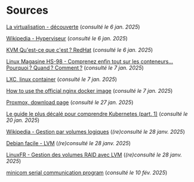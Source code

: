 # Sources 

[La virtualisation - découverte](https://mcflypartages.fr/blog/tssr_virtualisation/) (_consulté le 6 jan. 2025_)

[Wikipedia - Hyperviseur](https://fr.wikipedia.org/wiki/Hyperviseur) (_consulté le 6 jan. 2025_)

[KVM Qu'est-ce que c'est ? RedHat](https://www.redhat.com/fr/topics/virtualization/what-is-KVM) (_consulté le 6 jan. 2025_)

[Linux Magasine HS-98 - Comprenez enfin tout sur les conteneurs… Pourquoi ? Quand ? Comment ?](https://boutique.ed-diamond.com/hors-series/1356-gnulinux-magazine-hs-98.html) (_consulté le 7 jan. 2025_)

[LXC, linux container](https://linuxcontainers.org/) (_consulté le 7 jan. 2025_)

[How to use the official nginx docker image](https://www.docker.com/blog/how-to-use-the-official-nginx-docker-image) (_consulté le 7 jan. 2025_)

[Proxmox, download page](https://www.proxmox.com/en/downloads) (_consulté le 27 jan. 2025_)

[Le guide le plus décalé pour comprendre Kubernetes (part. 1)](https://stephane-beuret.medium.com/le-guide-le-plus-d%C3%A9cal%C3%A9-pour-comprendre-kubernetes-part-1-101126825d8b) (_consulté le 20 jan. 2025_)

[Wikipedia - Gestion par volumes logiques](https://fr.wikipedia.org/wiki/Gestion_par_volumes_logiques) (_(re)consulté le 28 janv. 2025_)

[Debian facile - LVM](https://debian-facile.org/doc:systeme:lvm) (_(re)consulté le 28 janv. 2025_)

[LinuxFR - Gestion des volumes RAID avec LVM](https://linuxfr.org/news/gestion-de-volumes-raid-avec-lvm) (_(re)consulté le 28 janv. 2025_)

[minicom serial communication program](https://www.cyberciti.biz/tips/connect-soekris-single-board-computer-using-minicom.html) (_consulté le 10 fév. 2025_)




[qemu]:http://wiki.qemu.org/Main_Page
[kvm]:http://www.linux-kvm.org/page/Main_Page
[libvirt]:http://libvirt.org/

